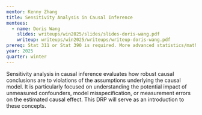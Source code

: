 ```yaml
---
mentor: Kenny Zhang
title: Sensitivity Analysis in Causal Inference
mentees:
  - name: Doris Wang
    slides: writeups/win2025/slides/slides-doris-wang.pdf
    writeup: writeups/win2025/writeups/writeup-doris-wang.pdf
prereq: Stat 311 or Stat 390 is required. More advanced statistics/math class will be a plus.
year: 2025
quarter: winter
---
```


Sensitivity analysis in causal inference evaluates how robust causal conclusions are to violations of the assumptions underlying the causal model. It is particularly focused on understanding the potential impact of unmeasured confounders, model misspecification, or measurement errors on the estimated causal effect. This DRP will serve as an introduction to these concepts.